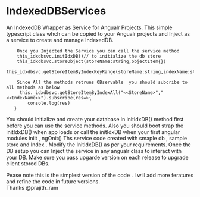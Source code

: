 # IndexedDBServices
An IndexedDB Wrapper as  Service for Angualr Projects.
This simple typescript class whch can be copied to your Angualr projects and Inject as a service to create and manage IndexedDB.
~~~
    Once you Injected the Service you can call the service method
    this_idxdbsvc.initIdxDB()// to initialize the db store
    this_idxdbsvc.storeObject(storeName:string,objectItem{})
    this_idxdbsvc.getStoreItemByIndexKeyRange(storeName:string,indexName:string,IndexKeyRange:IDBKeyRange)
    
    Since All the methods retruns OBservable  you should subcribe to all methods as below
     this._idxdbsvc.getStoreItemByIndexAll("<<StoreName>","<<IndexName>>").subscribe(res=>{
        console.log(res)
   }
~~~
You should Initialize and create your database in initIdxDB() method first before you can use the service methods. Also you should boot strap the initIdxDB() when app loads or call the initIdxDB when your first angular modules iniit , ngOnit() 
Ths service code created with  smaple db , sample store and Index . Modify the InitIdxDB() as per your requirements. Once the DB setup you can Inject the service in any angualr class to interact with your DB. Make sure you pass upgarde version on each release to upgrade client stored DBs.

Pease note this is the simplest version of the code . I will add more feratures and refine the code in future versions.  
Thanks @prajith_ram


